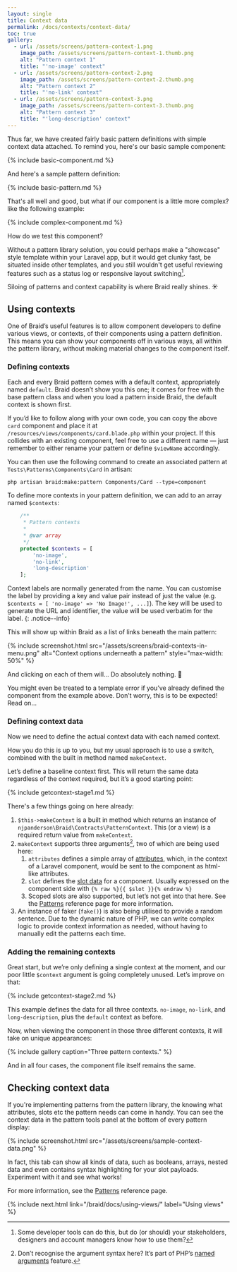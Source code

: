 ```yaml
---
layout: single
title: Context data
permalink: /docs/contexts/context-data/
toc: true
gallery:
  - url: /assets/screens/pattern-context-1.png
    image_path: /assets/screens/pattern-context-1.thumb.png
    alt: "Pattern context 1"
    title: "'no-image' context"
  - url: /assets/screens/pattern-context-2.png
    image_path: /assets/screens/pattern-context-2.thumb.png
    alt: "Pattern context 2"
    title: "'no-link' context"
  - url: /assets/screens/pattern-context-3.png
    image_path: /assets/screens/pattern-context-3.thumb.png
    alt: "Pattern context 3"
    title: "'long-description' context"
---
```


Thus far, we have created fairly basic pattern definitions with simple context data attached. To remind you, here's our basic sample component:

{% include basic-component.md %}

And here's a sample pattern definition:

{% include basic-pattern.md %}

That's all well and good, but what if our component is a little more complex? like the following example:

{% include complex-component.md %}

How do we test this component?

Without a pattern library solution, you could perhaps make a "showcase" style template within your Laravel app, but it would get clunky fast, be situated inside other templates, and you still wouldn't get useful reviewing features such as a status log or responsive layout switching[^1].

Siloing of patterns and context capability is where Braid really shines. ☀️

## Using contexts
One of Braid’s useful features is to allow component developers to define various views, or contexts, of their components using a pattern definition. This means you can show your components off in various ways, all within the pattern library, without making material changes to the component itself.

### Defining contexts
Each and every Braid pattern comes with a default context, appropriately named `default`. Braid doesn’t show you this one; it comes for free with the base pattern class and when you load a pattern inside Braid, the default context is shown first.

If you’d like to follow along with your own code, you can copy the above `card` component and place it at `/resources/views/components/card.blade.php` within your project. If this collides with an existing component, feel free to use a different name — just remember to either rename your pattern or define `$viewName` accordingly.

You can then use the following command to create an associated pattern at `Tests\Patterns\Components\Card` in artisan:

```shell
php artisan braid:make:pattern Components/Card --type=component
```

To define more contexts in your pattern definition, we can add to an array named `$contexts`:

```php
    /**
     * Pattern contexts
     *
     * @var array
     */
    protected $contexts = [
        'no-image',
        'no-link',
        'long-description'
    ];
```

Context labels are normally generated from the name. You can customise the label by providing a key and value pair instead of just the value (e.g. `$contexts = [ 'no-image' => 'No Image!', ...]`). The key will be used to generate the URL and identifier, the value will be used verbatim for the label.
{: .notice--info}

This will show up within Braid as a list of links beneath the main pattern:

{% include screenshot.html src="/assets/screens/braid-contexts-in-menu.png" alt="Context options underneath a pattern" style="max-width: 50%" %}

And clicking on each of them will... Do absolutely nothing. 🤨

You might even be treated to a template error if you’ve already defined the component from the example above. Don’t worry, this is to be expected! Read on&hellip;

### Defining context data
Now we need to define the actual context data with each named context.

How you do this is up to you, but my usual approach is to use a switch, combined with the built in method named `makeContext`.

Let’s define a baseline context first. This will return the same data regardless of the context required, but it’s a good starting point:

{% include getcontext-stage1.md %}

There's a few things going on here already:

 1. `$this->makeContext` is a built in method which returns an instance of `njpanderson\Braid\Contracts\PatternContext`. This (or a view) is a required return value from `makeContext`.
 2. `makeContext` supports three arguments[^2], two of which are being used here:
    1. `attributes` defines a simple array of [attributes](https://laravel.com/docs/11.x/blade#component-attributes), which, in the context of a Laravel component, would be sent to the component as html-like attributes.
    2. `slot` defines the [slot data](https://laravel.com/docs/11.x/blade#slots) for a component. Usually expressed on the component side with `{% raw %}{{ $slot }}{% endraw %}`
    3. Scoped slots are also supported, but let’s not get into that here. See the [Patterns](/braid/docs/reference/patterns/) reference page for more information.
 3. An instance of faker (`fake()`) is also being utilised to provide a random sentence. Due to the dynamic nature of PHP, we can write complex logic to provide context information as needed, without having to manually edit the patterns each time.

### Adding the remaining contexts
Great start, but we’re only defining a single context at the moment, and our poor little `$context` argument is going completely unused. Let’s improve on that:

{% include getcontext-stage2.md %}

This example defines the data for all three contexts. `no-image`, `no-link`, and `long-description`, plus the `default` context as before.

Now, when viewing the component in those three different contexts, it will take on unique appearances:

{% include gallery caption="Three pattern contexts." %}

And in all four cases, the component file itself remains the same.

## Checking context data
If you're implementing patterns from the pattern library, the knowing what attributes, slots etc the pattern needs can come in handy. You can see the context data in the pattern tools panel at the bottom of every pattern display:

{% include screenshot.html src="/assets/screens/sample-context-data.png" %}

In fact, this tab can show all kinds of data, such as booleans, arrays, nested data and even contains syntax highlighting for your slot payloads. Experiment with it and see what works!

For more information, see the [Patterns](/braid/docs/reference/patterns/) reference page.

{% include next.html link="/braid/docs/using-views/" label="Using views" %}

[^1]: Some developer tools can do this, but do (or should) your stakeholders, designers and account managers know how to use them?
[^2]: Don’t recognise the argument syntax here? It’s part of PHP’s [named arguments](https://www.php.net/manual/en/functions.arguments.php#functions.named-arguments) feature.
